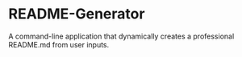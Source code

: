 # README-Generator
A command-line application that dynamically creates a professional README.md from user inputs.

